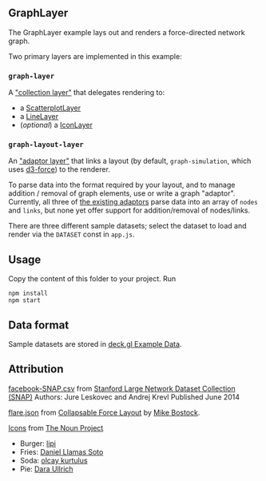 ## GraphLayer

The GraphLayer example lays out and renders a force-directed network graph.

Two primary layers are implemented in this example:

### `graph-layer`
A ["collection layer"](http://uber.github.io/deck.gl/#/documentation/custom-layers/composite-layers) that delegates rendering to:
- a [ScatterplotLayer](http://uber.github.io/deck.gl/#/documentation/layer-catalog/scatterplot-layer)
- a [LineLayer](http://uber.github.io/deck.gl/#/documentation/layer-catalog/line-layer)
- (_optional_) a [IconLayer](http://uber.github.io/deck.gl/#/documentation/layer-catalog/icon-layer)

### `graph-layout-layer`
An ["adaptor layer"](http://uber.github.io/deck.gl/#/documentation/custom-layers/composite-layers) that links a layout (by default, `graph-simulation`, which uses [d3-force](https://github.com/d3/d3-force)) to the renderer.

To parse data into the format required by your layout, and to manage addition / removal of graph elements, use or write a graph "adaptor".
Currently, all three of [the existing adaptors](./graph-layer/adaptor) parse data into an array of `nodes` and `links`, but none yet offer support for addition/removal of nodes/links.

There are three different sample datasets; select the dataset to load and render via the `DATASET` const in `app.js`.


## Usage
Copy the content of this folder to your project. Run
```
npm install
npm start
```

## Data format
Sample datasets are stored in [deck.gl Example Data](https://github.com/visgl/deck.gl-data/tree/master/examples/graph).


## Attribution
[facebook-SNAP.csv](./data/facebook-SNAP.csv) from [Stanford Large Network Dataset Collection (SNAP)](http://snap.stanford.edu/data)
Authors: Jure Leskovec and Andrej Krevl
Published June 2014

[flare.json](./data/flare.json) from [Collapsable Force Layout](https://bl.ocks.org/mbostock/1062288) by [Mike Bostock](https://bl.ocks.org/mbostock).

[Icons](./data/nodeTypes.png) from [The Noun Project](https://thenounproject.com)
- Burger: [lipi](https://thenounproject.com/search/?q=burger&i=316378)
- Fries: [Daniel Llamas Soto](https://thenounproject.com/search/?q=fries&i=340356)
- Soda: [olcay kurtulus](https://thenounproject.com/search/?q=drink&i=667575)
- Pie: [Dara Ullrich](https://thenounproject.com/search/?q=pie+slice&i=674893)
